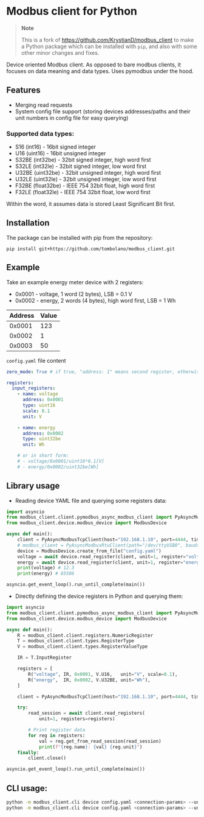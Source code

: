 # Modbus client for Python

> **Note**
>
> This is a fork of https://github.com/KrystianD/modbus_client to make a Python package which can be installed with `pip`, and also with some other minor changes and fixes. 


Device oriented Modbus client. As opposed to bare modbus clients, it focuses on data meaning and data types. Uses pymodbus under the hood.


## Features
- Merging read requests
- System config file support (storing devices addresses/paths and their unit numbers in config file for easy querying)


### Supported data types:
- S16 (int16) - 16bit signed integer
- U16 (uint16) - 16bit unsigned integer
- S32BE (int32be) - 32bit signed integer, high word first
- S32LE (int32le) - 32bit signed integer, low word first
- U32BE (uint32be) - 32bit unsigned integer, high word first
- U32LE (uint32le) - 32bit unsigned integer, low word first
- F32BE (float32be) - IEEE 754 32bit float, high word first
- F32LE (float32le) - IEEE 754 32bit float, low word first

Within the word, it assumes data is stored Least Significant Bit first.


## Installation
The package can be installed with pip from the repository:

```
pip install git+https://github.com/tombolano/modbus_client.git
```


## Example
Take an example energy meter device with 2 registers:

- 0x0001 - voltage, 1 word (2 bytes), LSB = 0.1 V
- 0x0002 - energy, 2 words (4 bytes), high word first, LSB = 1 Wh


| Address | Value |
|---------|-------|
|  0x0001 |   123 |
|  0x0002 |     1 |
|  0x0003 |    50 |


`config.yaml` file content

```yaml
zero_mode: True # if true, "address: 1" means second register, otherwise, "address: 1" means first register

registers:
  input_registers:
    - name: voltage
      address: 0x0001
      type: uint16
      scale: 0.1
      unit: V

    - name: energy
      address: 0x0002
      type: uint32be
      unit: Wh

    # or in short form:
    # - voltage/0x0001/uint16*0.1[V]
    # - energy/0x0002/uint32be[Wh] 
```

## Library usage
* Reading device YAML file and querying some registers data:
```python
import asyncio
from modbus_client.client.pymodbus_async_modbus_client import PyAsyncModbusTcpClient
from modbus_client.device.modbus_device import ModbusDevice

async def main():
    client = PyAsyncModbusTcpClient(host="192.168.1.10", port=4444, timeout=3)
    # modbus_client = PyAsyncModbusRtuClient(path="/dev/ttyUSB0", baudrate=9600, stopbits=1, parity='N', timeout=3)
    device = ModbusDevice.create_from_file("config.yaml")
    voltage = await device.read_register(client, unit=1, register="voltage")
    energy = await device.read_register(client, unit=1, register="energy")
    print(voltage) # 12.3
    print(energy) # 65586

asyncio.get_event_loop().run_until_complete(main())
```

* Directly defining the device registers in Python and querying them:
```python
import asyncio
from modbus_client.client.pymodbus_async_modbus_client import PyAsyncModbusTcpClient
from modbus_client.device.modbus_device import ModbusDevice

async def main():
    R = modbus_client.client.registers.NumericRegister
    T = modbus_client.client.types.RegisterType
    V = modbus_client.client.types.RegisterValueType

    IR = T.InputRegister

    registers = [
        R("voltage", IR, 0x0001, V.U16,   unit="V", scale=0.1),
        R("energy",  IR, 0x0002, V.U32BE, unit="Wh"),
    ]

    client = PyAsyncModbusTcpClient(host="192.168.1.10", port=4444, timeout=3)

    try:
        read_session = await client.read_registers(
            unit=1, registers=registers)

        # Print register data
        for reg in registers:
            val = reg.get_from_read_session(read_session)
            print(f"{reg.name}: {val} {reg.unit}")
    finally:
        client.close()

asyncio.get_event_loop().run_until_complete(main())
```

## CLI usage:

```bash
python -m modbus_client.cli device config.yaml <connection-params> --unit 1 read voltage
python -m modbus_client.cli device config.yaml <connection-params> --unit 1 read energy
```


